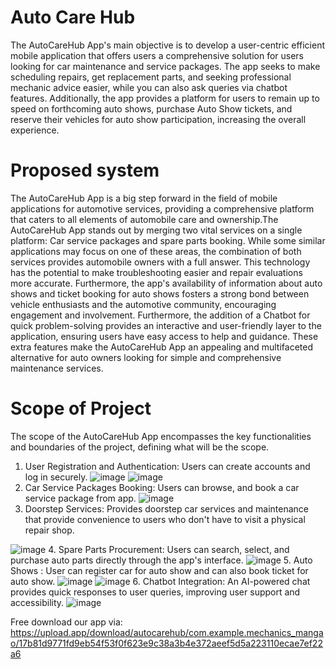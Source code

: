 # Auto Care Hub

The AutoCareHub App's main objective is to develop a user-centric efficient mobile application that offers users a comprehensive solution for users looking for car maintenance and service packages. The app seeks to make scheduling repairs, get replacement parts, and seeking professional mechanic advice easier, while you can also ask queries via chatbot features. Additionally, the app provides a platform for users to remain up to speed on forthcoming auto shows, purchase Auto Show tickets, and reserve their vehicles for auto show participation, increasing the overall experience.

# Proposed system

The AutoCareHub App is a big step forward in the field of mobile applications for automotive services, providing a comprehensive platform that caters to all elements of automobile care and ownership.The AutoCareHub App stands out by merging two vital services on a single platform: Car service packages and spare parts booking. While some similar applications may focus on one of these areas, the combination of both services provides automobile owners with a full answer. This technology has the potential to make troubleshooting easier and repair evaluations more accurate. Furthermore, the app's availability of information about auto shows and ticket booking for auto shows fosters a strong bond between vehicle enthusiasts and the automotive community, encouraging engagement and involvement. Furthermore, the addition of a Chatbot for quick problem-solving provides an interactive and user-friendly layer to the application, ensuring users have easy access to help and guidance. These extra features make the AutoCareHub App an appealing and multifaceted alternative for auto owners looking for simple and comprehensive maintenance services.

# Scope of Project

The scope of the AutoCareHub App encompasses the key functionalities and boundaries of the project, defining what will be the scope.
1. User Registration and Authentication: Users can create accounts and log in securely.
![image](https://github.com/khizarsiddiqui/AutoCareHub/assets/50682011/df54ef5f-8e83-4e8c-8dac-c03796ebf7ee) ![image](https://github.com/khizarsiddiqui/AutoCareHub/assets/50682011/b7518847-2b3f-429c-97b9-775659ae0913)
2. Car Service Packages Booking: Users can browse, and book a car service package from app.
![image](https://github.com/khizarsiddiqui/AutoCareHub/assets/50682011/6825446e-edfe-4b6a-a5dc-198dae924b20)
3. Doorstep Services: Provides doorstep car services and maintenance that provide convenience to users who don't have to visit a physical repair shop.

![image](https://github.com/khizarsiddiqui/AutoCareHub/assets/50682011/f7bd91dd-620a-4c9d-bd79-c2d2360ccfb2)
4. Spare Parts Procurement: Users can search, select, and purchase auto parts directly through the app's interface.
![image](https://github.com/khizarsiddiqui/AutoCareHub/assets/50682011/05ed133c-1bc1-4635-bd44-4cc29958e09e)
5. Auto Shows : User can register car for auto show and can also book ticket for auto show.
![image](https://github.com/khizarsiddiqui/AutoCareHub/assets/50682011/e292c0e0-6ee4-4535-ae5b-71980dcfb08d)
![image](https://github.com/khizarsiddiqui/AutoCareHub/assets/50682011/e1b49e10-ab0b-488e-a16b-5899960b9f57)
6. Chatbot Integration: An AI-powered chat provides quick responses to user queries, improving user support and accessibility.
![image](https://github.com/khizarsiddiqui/AutoCareHub/assets/50682011/c0894731-34c1-4a08-a124-1d5c30a0caa3)


Free download our app via: https://upload.app/download/autocarehub/com.example.mechanics_mangao/17b81d9771fd9eb54f53f0f623e9c38a3b4e372aeef5d5a223110ecae7ef22a6
